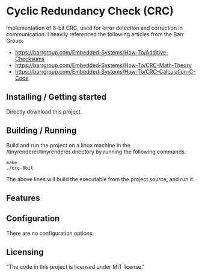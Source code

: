 # Cyclic Redundancy Check (CRC) 
Implementation of 8-bit CRC, used for error detection and correction in communication.
I heavily referenced the following articles from the Barr Group:
- https://barrgroup.com/Embedded-Systems/How-To/Additive-Checksums
- https://barrgroup.com/Embedded-Systems/How-To/CRC-Math-Theory
- https://barrgroup.com/Embedded-Systems/How-To/CRC-Calculation-C-Code


## Installing / Getting started

Directly download this project.

## Building / Running

Build and run the project on a linux machine in the /tinyrenderer/tinyrenderer directory  by 
running the following commands.

```shell
make
./crc-8bit
```

The above lines will build the executable from the project source, and run it.

## Features


## Configuration

There are no configuration options.

## Licensing

"The code in this project is licensed under MIT license."
